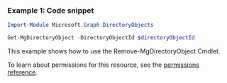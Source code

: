 ### Example 1: Code snippet

```powershellImport-Module Microsoft.Graph.DirectoryObjects

Get-MgDirectoryObject -DirectoryObjectId $directoryObjectId
```
This example shows how to use the Remove-MgDirectoryObject Cmdlet.
To learn about permissions for this resource, see the [permissions reference](/graph/permissions-reference).

